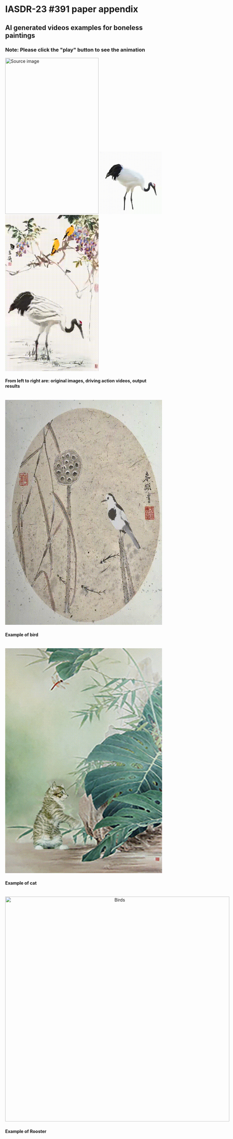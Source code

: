 # IASDR-23 #391 paper appendix

## AI generated videos examples for boneless paintings

### Note: Please click the "play" button to see the animation


<span style="display:inline-block;">
    <img src="/img/f27ca2560ed8abd1eb16e8317e9cefc.png" width="300" height="500" title="Source image"/>
    <img src="/img/crane1.gif" width="200" height="200" title="Action video"/>
    <img src="/img/cbb.gif" width="300" height="500" title="Output results"/>
</span>


<br />

#### From left to right are: original images, driving action videos, output results

<br />

<span style="display:inline-block;text-align:center;">
    <img src="/img/bird.gif" width="720" height="720" title="Birds"/>
</span>

<br />

#### Example of bird

<br />

<span style="display:inline-block;text-align:center;">
    <img src="/img/图片3.gif" width="720" height="720" title="Birds"/>
</span>

<br />

#### Example of cat

<br />

<span style="display:inline-block;text-align:center;">
    <img src="/img/ggb.gif" width="720" height="720" title="Birds"/>
</span>

<br />

#### Example of Rooster

<br />

